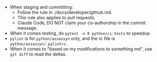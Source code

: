 - When staging and committing:
  - Follow the rule in ./docs/developer/github.md.
  - This rule also applies to pull requests.
  - Claude Code, DO NOT claim your co-authorship in the commit message.
- When it comes testing, do `pytest -n 8 python/ci-tests` to speedup.
- `pylint` is for `python/assassyn` only, and the rc file is `python/assassyn/.pylintrc`.
- When it comes to "based on my modifications to something.md", use `git diff`
  to read the deltas.
